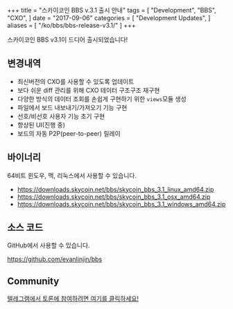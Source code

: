 +++
title = "스카이코인 BBS v.3.1 출시 안내"
tags = [
    "Development",
    "BBS",
    "CXO",
]
date = "2017-09-06"
categories = [
    "Development Updates",
]
aliases = [
	"/ko/bbs/bbs-release-v3.1/"
]
+++

스카이코인 BBS v3.1이 드디어 출시되었습니다!

## 변경내역

- 최신버전의 CXO를 사용할 수 있도록 업데이트
- 보다 쉬운 diff 관리를 위해 CXO 테이터 구조구조 재구현
- 다양한 방식의 데이터 조회를 손쉽게 구현하기 위한 `views`모듈 생성
- 파일에서 보드 내보내기/가져오기 기능 구현
- 선호/비선호 사용자 기능 초기 구현
- 향상된 UI(진행 중)
- 보드의 자동 P2P(peer-to-peer) 릴레이

## 바이너리

64비트 윈도우, 맥, 리눅스에서 사용할 수 있습니다.

- https://downloads.skycoin.net/bbs/skycoin_bbs_3.1_linux_amd64.zip
- https://downloads.skycoin.net/bbs/skycoin_bbs_3.1_osx_amd64.zip
- https://downloads.skycoin.net/bbs/skycoin_bbs_3.1_windows_amd64.zip

## 소스 코드

GitHub에서 사용할 수 있습니다.

https://github.com/evanlinjin/bbs

## Community

[텔레그램에서 토론에 참여하려면 여기를 클릭하세요!](https://t.me/skycoinbbs)

